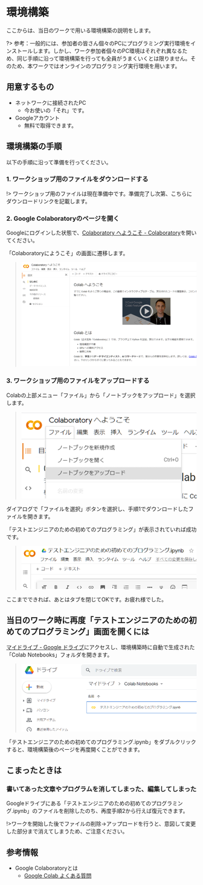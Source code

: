 # 環境構築

ここからは、当日のワークで用いる環境構築の説明をします。

?> 参考：一般的には、参加者の皆さん個々のPCにプログラミング実行環境をインストールします。しかし、ワーク参加者個々のPC環境はそれぞれ異なるため、同じ手順に沿って環境構築を行っても全員がうまくいくとは限りません。そのため、本ワークではオンラインのプログラミング実行環境を用います。


## 用意するもの

- ネットワークに接続されたPC
  - 今お使いの「それ」です。
- Googleアカウント
  - 無料で取得できます。



## 環境構築の手順

以下の手順に沿って準備を行ってください。

### 1. ワークショップ用のファイルをダウンロードする

!> ワークショップ用のファイルは現在準備中です。準備完了し次第、こちらにダウンロードリンクを記載します。

### 2. Google Colaboratoryのページを開く

Googleにログインした状態で、[Colaboratory へようこそ - Colaboratory](https://colab.research.google.com/notebooks/welcome.ipynb?hl=ja)を開いてください。

「Colaboratoryにようこそ」の画面に遷移します。



> ![Google Colabトップ画面](./img/env1.png ':size=50%')



### 3. ワークショップ用のファイルをアップロードする

Colabの上部メニュー「ファイル」から「ノートブックをアップロード」を選択します。

> ![ノートブックをアップロード](./img/env2.png ':size=50%')

ダイアログで「ファイルを選択」ボタンを選択し、手順1でダウンロードしたファイルを開きます。

「テストエンジニアのための初めてのプログラミング」が表示されていれば成功です。

> ![アップロード成功](./img/env3.png ':size=50%')

ここまでできれば、あとはタブを閉じてOKです。お疲れ様でした。

## 当日のワーク時に再度「テストエンジニアのための初めてのプログラミング」画面を開くには

[マイドライブ - Google ドライブ](https://drive.google.com/drive/my-drive)にアクセスし、環境構築時に自動で生成された「Colab Notebooks」フォルダを開きます。

> ![フォルダ内](./img/env4.png ':size=50%')

「テストエンジニアのための初めてのプログラミング.ipynb」をダブルクリックすると、環境構築後のページを再度開くことができます。


## こまったときは

### 書いてあった文章やプログラムを消してしまった、編集してしまった

Googleドライブにある「テストエンジニアのための初めてのプログラミング.ipynb」のファイルを削除したのち、再度手順2から行えば復元できます。

!>ワークを開始した後でファイルの削除→アップロードを行うと、意図して変更した部分まで消えてしまうため、ご注意ください。


## 参考情報

- Google Colaboratoryとは
  - [Google Colab よくある質問](https://research.google.com/colaboratory/faq.html?hl=ja)


